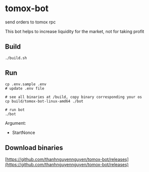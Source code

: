 # tomox-bot
send orders to tomox rpc

This bot helps to increase liquidity for the market, not for taking profit

## Build
```
./build.sh
```

## Run
 ```
 cp .env.sample .env 
 # update .env file 
 
 # see all binaries at /build, copy binary corresponding your os
 cp build/tomox-bot-linux-amd64 ./bot
 
 # run bot 
 ./bot
 ```
 Argument: 
 - StartNonce

 
## Download binaries
[https://github.com/thanhnguyennguyen/tomox-bot/releases](https://github.com/thanhnguyennguyen/tomox-bot/releases)
